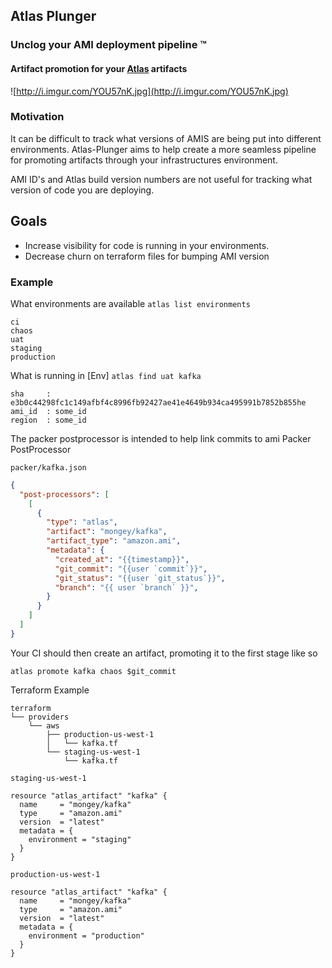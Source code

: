 ## Atlas Plunger
### Unclog your AMI deployment pipeline ™
#### Artifact promotion for your [Atlas](https://atlas.hashicorp.com) artifacts
![http://i.imgur.com/YOU57nK.jpg](http://i.imgur.com/YOU57nK.jpg)

### Motivation
It can be difficult to track what versions of AMIS are being put into different
environments. Atlas-Plunger aims to help create a more seamless pipeline for
promoting artifacts through your infrastructures environment.

AMI ID's and Atlas build version numbers are not useful for tracking what
version of code you are deploying.

## Goals
* Increase visibility for code is running in your environments.
* Decrease churn on terraform files for bumping AMI version

### Example
What environments are available
`atlas list environments`
```
ci
chaos
uat
staging
production
```

What is running in [Env]
`atlas find uat kafka`
```
sha     : e3b0c44298fc1c149afbf4c8996fb92427ae41e4649b934ca495991b7852b855he
ami_id  : some_id
region  : some_id 
```

The packer postprocessor is intended to help link commits to ami
Packer PostProcessor

`packer/kafka.json`
```json
{
  "post-processors": [
    [
      {
        "type": "atlas",
        "artifact": "mongey/kafka",
        "artifact_type": "amazon.ami",
        "metadata": {
          "created_at": "{{timestamp}}",
          "git_commit": "{{user `commit`}}",
          "git_status": "{{user `git_status`}}",
          "branch": "{{ user `branch` }}",
        }
      }
    ]
  ]
}

```
Your CI should then create an artifact, promoting it to the first stage like so

```
atlas promote kafka chaos $git_commit
```


Terraform Example
```
terraform
└── providers
    └── aws
        ├── production-us-west-1
        │   └── kafka.tf
        └── staging-us-west-1
            └── kafka.tf
```

`staging-us-west-1`
```hcl
resource "atlas_artifact" "kafka" {
  name     = "mongey/kafka"
  type     = "amazon.ami"
  version  = "latest"
  metadata = {
    environment = "staging"
  }
}

```
`production-us-west-1`
```hcl
resource "atlas_artifact" "kafka" {
  name     = "mongey/kafka"
  type     = "amazon.ami"
  version  = "latest"
  metadata = {
    environment = "production"
  }
}
```



